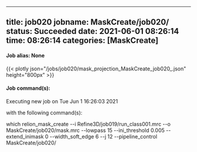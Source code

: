 
---
title: job020
jobname: MaskCreate/job020/
status: Succeeded
date: 2021-06-01 08:26:14
time: 08:26:14
categories: [MaskCreate]
---

#### Job alias: None

{{< plotly json="/jobs/job020/mask_projection_MaskCreate_job020_.json" height="800px" >}}

#### Job command(s):


 
 Executing new job on Tue Jun  1 16:26:03 2021
 
 with the following command(s): 

which relion_mask_create --i Refine3D/job019/run_class001.mrc --o MaskCreate/job020/mask.mrc --lowpass 15 --ini_threshold 0.005 --extend_inimask 0 --width_soft_edge 6 --j 12  --pipeline_control MaskCreate/job020/
 
 


